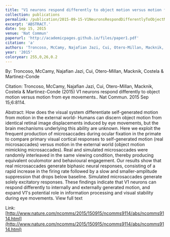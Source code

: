 ```yaml
---
title: "V1 neurons respond differently to object motion versus motion from eye movements."
collection: publications
permalink: /publication/2015-09-15-V1NeuronsRespondDifferentlyToObjectMotionVersusMotionFromEyeMov
excerpt: 'ABSTRACT.'
date: Sep 15, 2015
venue: 'Nat Commun'
paperurl: 'http://academicpages.github.io/files/paper1.pdf'
citation: 'a'
authors: 'Troncoso, McCamy, Najafian Jazi, Cui, Otero-Millan, Macknik, Costela & Martinez-Conde'
year: '2015'
coloryear: 255,0,26,0.2
---
```


By: Troncoso, McCamy, Najafian Jazi, Cui, Otero-Millan, Macknik, Costela & Martinez-Conde

Citation: Troncoso, McCamy, Najafian Jazi, Cui, Otero-Millan, Macknik, Costela & Martinez-Conde (2015) V1 neurons respond differently to object motion versus motion from eye movements.. Nat Commun. 2015 Sep 15;6:8114. 

Abstract: How does the visual system differentiate self-generated motion from motion in the external world- Humans can discern object motion from identical retinal image displacements induced by eye movements, but the brain mechanisms underlying this ability are unknown. Here we exploit the frequent production of microsaccades during ocular fixation in the primate to compare primary visual cortical responses to self-generated motion (real microsaccades) versus motion in the external world (object motion mimicking microsaccades). Real and simulated microsaccades were randomly interleaved in the same viewing condition, thereby producing equivalent oculomotor and behavioural engagement. Our results show that real microsaccades generate biphasic neural responses, consisting of a rapid increase in the firing rate followed by a slow and smaller-amplitude suppression that drops below baseline. Simulated microsaccades generate solely excitatory responses. These findings indicate that V1 neurons can respond differently to internally and externally generated motion, and expand V1's potential role in information processing and visual stability during eye movements.
View full text

Link: [http://www.nature.com/ncomms/2015/150915/ncomms9114/abs/ncomms9114.html](http://www.nature.com/ncomms/2015/150915/ncomms9114/abs/ncomms9114.html)
